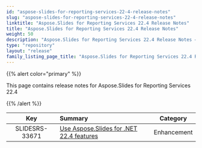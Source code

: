 ```yaml
---
id: "aspose-slides-for-reporting-services-22-4-release-notes"
slug: "aspose-slides-for-reporting-services-22-4-release-notes"
linktitle: "Aspose.Slides for Reporting Services 22.4 Release Notes"
title: "Aspose.Slides for Reporting Services 22.4 Release Notes"
weight: 50
description: "Aspose.Slides for Reporting Services 22.4 Release Notes – the latest updates and fixes."
type: "repository"
layout: "release"
family_listing_page_title: "Aspose.Slides for Reporting Services 22.4 Release Notes"
---
```


{{% alert color="primary" %}} 

This page contains release notes for Aspose.Slides for Reporting Services 22.4

{{% /alert %}} 

|**Key** |**Summary** |**Category** |
| :-: | :- | :-: |
|SLIDESRS-33671|[Use Aspose.Slides for .NET 22.4 features](/slides/net/release-notes/2022/aspose-slides-for-net-22-4-release-notes/)|Enhancement|

